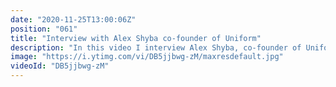 ```yaml
---
date: "2020-11-25T13:00:06Z"
position: "061"
title: "Interview with Alex Shyba co-founder of Uniform"
description: "In this video I interview Alex Shyba, co-founder of Uniform. At work (I'm web development director at a big agency), Alex did some consulting for us and we were always impressed by his skills and excellent manners. In this interview we dive into what Uniform does, why he started it and he even shows us how it works.\n\nEnterprise software vendors better watch out. This startup will disrupt. I would pay close attention to their roadmap in the coming months. Expect a Tim Tries video when their software reaches open beta.\n\nAbout Uniform:\nUniform enables jamstack with your current Enterprise Digital Experience Platform and unlocks edge-based personalization with the tools you already have.\n\nFind Alex and Uniform here:\nhttps://twitter.com/alexshyba\nhttps://twitter.com/UniformDev\nhttps://uniform.dev/\n\nFollow me here:\nWebsite: https://timbenniks.dev/\nTwitter: https://twitter.com/timbenniks\nGithub: https://github.com/timbenniks"
image: "https://i.ytimg.com/vi/DB5jjbwg-zM/maxresdefault.jpg"
videoId: "DB5jjbwg-zM"
---
```


